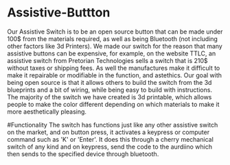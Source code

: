 # Assistive-Buttton
Our Assistive Switch is to be an open source button that can be made under 100$ from the materials required, as well as being Bluetooth (not including other factors like 3d Printers). We made our switch for the reason that many assistive buttons can be expensive, for example, on the website TTLC, an assistive switch from Pretorian Technologies sells a switch that is 210$ without taxes or shipping fees. As well the manufactures make it difficult to make it repairable or modifiable in the function, and astethics. Our goal with being open source is that it allows others to build the switch from the 3d blueprints and a bit of wiring, while being easy to build with instructions. The majority of the switch we have created is 3d printable, which allows people to make the color different depending on which materials to make it more aesthetically pleasing.

#Functionality
The switch has functions just like any other assistive switch on the market, and on button press, it activates a keypress or computer command such as 'K' or 'Enter'. It does this through a cherry mechanical switch of any kind and on keypress, send the code to the aurdiino which then sends to the specified device through bluetooth.


